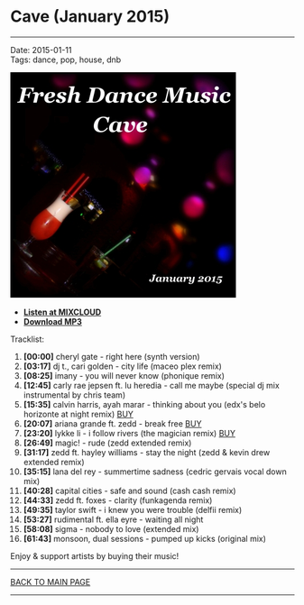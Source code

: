 # Cave (January 2015)

----

Date: 2015-01-11    
Tags: dance, pop, house, dnb    

[![Fresh Dance Music - Cave (January 2015)](./img/cave-january-2015.jpg)](http://www.mixcloud.com/FreshDanceMusic/cave-january-2015/)

* **[Listen at MIXCLOUD](http://www.mixcloud.com/FreshDanceMusic/cave-january-2015/)**
* **[Download MP3](https://1drv.ms/u/s!AmzuuXrjf51v2LFywcaYOyy2MpIVpw?e=P4WBz2)**

Tracklist:  

01. **[00:00]** cheryl gate - right here (synth version)  
02. **[03:17]** dj t., cari golden - city life (maceo plex remix)  
03. **[08:25]** imany - you will never know (phonique remix)  
04. **[12:45]** carly rae jepsen ft. lu heredia - call me maybe (special dj mix instrumental by chris team)  
05. **[15:35]** calvin harris, ayah marar - thinking about you (edx's belo horizonte at night remix)
<a href="https://itunes.apple.com/pl/album/thinking-about-you-feat.-ayah/id826674270?i=826674300" target="_blank">BUY</a>
06. **[20:07]** ariana grande ft. zedd - break free
<a href="https://itunes.apple.com/pl/album/break-free-feat.-zedd/id894161577?i=894163024" target="_blank">BUY</a>
07. **[23:20]** lykke li - i follow rivers (the magician remix)
<a href="https://itunes.apple.com/pl/album/i-follow-rivers-magician-remix/id471141800?i=471141801" target="_blank">BUY</a>
08. **[26:49]** magic! - rude (zedd extended remix)  
09. **[31:17]** zedd ft. hayley williams - stay the night (zedd & kevin drew extended remix)  
10. **[35:15]** lana del rey - summertime sadness (cedric gervais vocal down mix)  
11. **[40:28]** capital cities - safe and sound (cash cash remix)  
12. **[44:33]** zedd ft. foxes - clarity (funkagenda remix)  
13. **[49:35]** taylor swift - i knew you were trouble (delfii remix)  
14. **[53:27]** rudimental ft. ella eyre - waiting all night  
15. **[58:08]** sigma - nobody to love (extended mix)  
16. **[61:43]** monsoon, dual sessions - pumped up kicks (original mix)  

Enjoy & support artists by buying their music!

----

[BACK TO MAIN PAGE](./README.md)

----
